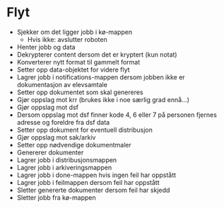 # Flyt

- Sjekker om det ligger jobb i kø-mappen
    - Hvis ikke: avslutter roboten
- Henter jobb og data
- Dekrypterer content dersom det er kryptert (kun notat)
- Konverterer nytt format til gammelt format
- Setter opp data-objektet for videre flyt
- Lagrer jobb i notifications-mappen dersom jobben ikke er dokumentasjon av elevsamtale
- Setter opp dokumentet som skal genereres
- Gjør oppslag mot krr (brukes ikke i noe særlig grad ennå...)
- Gjør oppslag mot dsf
- Dersom oppslag mot dsf finner kode 4, 6 eller 7 på personen fjernes adresse og foreldre fra dsf data
- Setter opp dokument for eventuell distribusjon
- Gjør oppslag mot sak/arkiv
- Setter opp nødvendige dokumentmaler
- Genererer dokumenter
- Lagrer jobb i distribusjonsmappen
- Lagrer jobb i arkiveringsmappen
- Lagrer jobb i done-mappen hvis ingen feil har oppstått
- Lagrer jobb i feilmappen dersom feil har oppstått
- Sletter genererte dokumenter dersom feil har skjedd
- Sletter jobb fra kø-mappen
